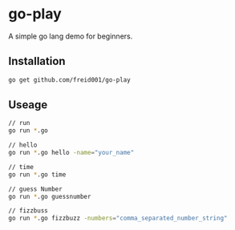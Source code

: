 # go-play
A simple go lang demo for beginners.

## Installation
```bash
go get github.com/freid001/go-play
```

## Useage

```bash
// run
go run *.go

// hello
go run *.go hello -name="your_name"

// time
go run *.go time

// guess Number
go run *.go guessnumber

// fizzbuss
go run *.go fizzbuzz -numbers="comma_separated_number_string"
```